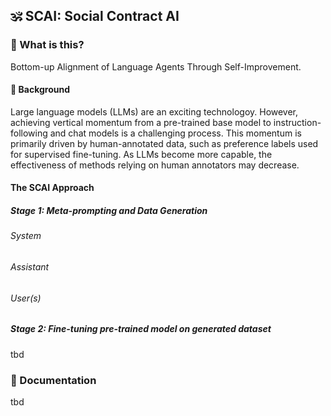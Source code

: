 ##  🕉️ SCAI: Social Contract AI


### 🧐 What is this?
Bottom-up Alignment of Language Agents Through Self-Improvement.

#### 📖 Background
Large language models (LLMs) are an exciting technologoy. However, achieving vertical momentum from a pre-trained base model to instruction-following and chat models is a challenging process. This momentum is primarily driven by human-annotated data, such as preference labels used for supervised fine-tuning. As LLMs become more capable, the effectiveness of methods relying on human annotators may decrease.

#### The SCAI Approach

##### Stage 1: Meta-prompting and Data Generation

###### System

###### Assistant

###### User(s)

##### Stage 2: Fine-tuning pre-trained model on generated dataset
tbd


### 📖 Documentation 

tbd



